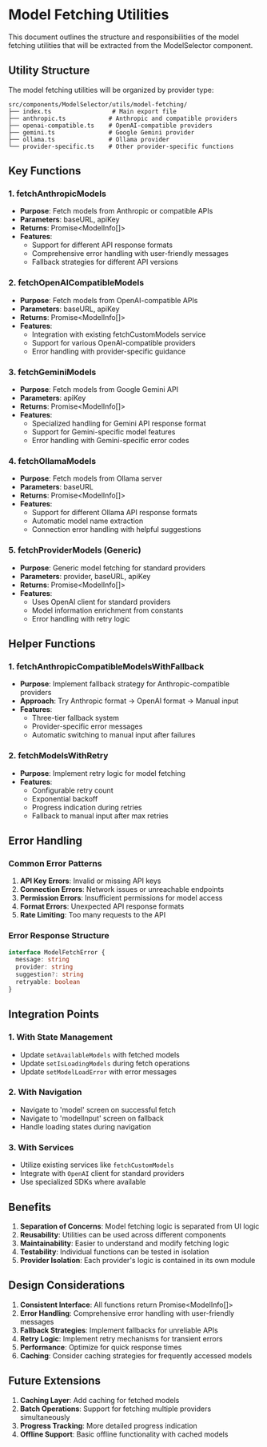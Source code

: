 # Model Fetching Utilities

This document outlines the structure and responsibilities of the model fetching utilities that will be extracted from the ModelSelector component.

## Utility Structure

The model fetching utilities will be organized by provider type:

```
src/components/ModelSelector/utils/model-fetching/
├── index.ts                 # Main export file
├── anthropic.ts            # Anthropic and compatible providers
├── openai-compatible.ts    # OpenAI-compatible providers
├── gemini.ts               # Google Gemini provider
├── ollama.ts               # Ollama provider
└── provider-specific.ts    # Other provider-specific functions
```

## Key Functions

### 1. fetchAnthropicModels
- **Purpose**: Fetch models from Anthropic or compatible APIs
- **Parameters**: baseURL, apiKey
- **Returns**: Promise<ModelInfo[]>
- **Features**:
  - Support for different API response formats
  - Comprehensive error handling with user-friendly messages
  - Fallback strategies for different API versions

### 2. fetchOpenAICompatibleModels
- **Purpose**: Fetch models from OpenAI-compatible APIs
- **Parameters**: baseURL, apiKey
- **Returns**: Promise<ModelInfo[]>
- **Features**:
  - Integration with existing fetchCustomModels service
  - Support for various OpenAI-compatible providers
  - Error handling with provider-specific guidance

### 3. fetchGeminiModels
- **Purpose**: Fetch models from Google Gemini API
- **Parameters**: apiKey
- **Returns**: Promise<ModelInfo[]>
- **Features**:
  - Specialized handling for Gemini API response format
  - Support for Gemini-specific model features
  - Error handling with Gemini-specific error codes

### 4. fetchOllamaModels
- **Purpose**: Fetch models from Ollama server
- **Parameters**: baseURL
- **Returns**: Promise<ModelInfo[]>
- **Features**:
  - Support for different Ollama API response formats
  - Automatic model name extraction
  - Connection error handling with helpful suggestions

### 5. fetchProviderModels (Generic)
- **Purpose**: Generic model fetching for standard providers
- **Parameters**: provider, baseURL, apiKey
- **Returns**: Promise<ModelInfo[]>
- **Features**:
  - Uses OpenAI client for standard providers
  - Model information enrichment from constants
  - Error handling with retry logic

## Helper Functions

### 1. fetchAnthropicCompatibleModelsWithFallback
- **Purpose**: Implement fallback strategy for Anthropic-compatible providers
- **Approach**: Try Anthropic format → OpenAI format → Manual input
- **Features**:
  - Three-tier fallback system
  - Provider-specific error messages
  - Automatic switching to manual input after failures

### 2. fetchModelsWithRetry
- **Purpose**: Implement retry logic for model fetching
- **Features**:
  - Configurable retry count
  - Exponential backoff
  - Progress indication during retries
  - Fallback to manual input after max retries

## Error Handling

### Common Error Patterns
1. **API Key Errors**: Invalid or missing API keys
2. **Connection Errors**: Network issues or unreachable endpoints
3. **Permission Errors**: Insufficient permissions for model access
4. **Format Errors**: Unexpected API response formats
5. **Rate Limiting**: Too many requests to the API

### Error Response Structure
```typescript
interface ModelFetchError {
  message: string
  provider: string
  suggestion?: string
  retryable: boolean
}
```

## Integration Points

### 1. With State Management
- Update `setAvailableModels` with fetched models
- Update `setIsLoadingModels` during fetch operations
- Update `setModelLoadError` with error messages

### 2. With Navigation
- Navigate to 'model' screen on successful fetch
- Navigate to 'modelInput' screen on fallback
- Handle loading states during navigation

### 3. With Services
- Utilize existing services like `fetchCustomModels`
- Integrate with `OpenAI` client for standard providers
- Use specialized SDKs where available

## Benefits

1. **Separation of Concerns**: Model fetching logic is separated from UI logic
2. **Reusability**: Utilities can be used across different components
3. **Maintainability**: Easier to understand and modify fetching logic
4. **Testability**: Individual functions can be tested in isolation
5. **Provider Isolation**: Each provider's logic is contained in its own module

## Design Considerations

1. **Consistent Interface**: All functions return Promise<ModelInfo[]>
2. **Error Handling**: Comprehensive error handling with user-friendly messages
3. **Fallback Strategies**: Implement fallbacks for unreliable APIs
4. **Retry Logic**: Implement retry mechanisms for transient errors
5. **Performance**: Optimize for quick response times
6. **Caching**: Consider caching strategies for frequently accessed models

## Future Extensions

1. **Caching Layer**: Add caching for fetched models
2. **Batch Operations**: Support for fetching multiple providers simultaneously
3. **Progress Tracking**: More detailed progress indication
4. **Offline Support**: Basic offline functionality with cached models